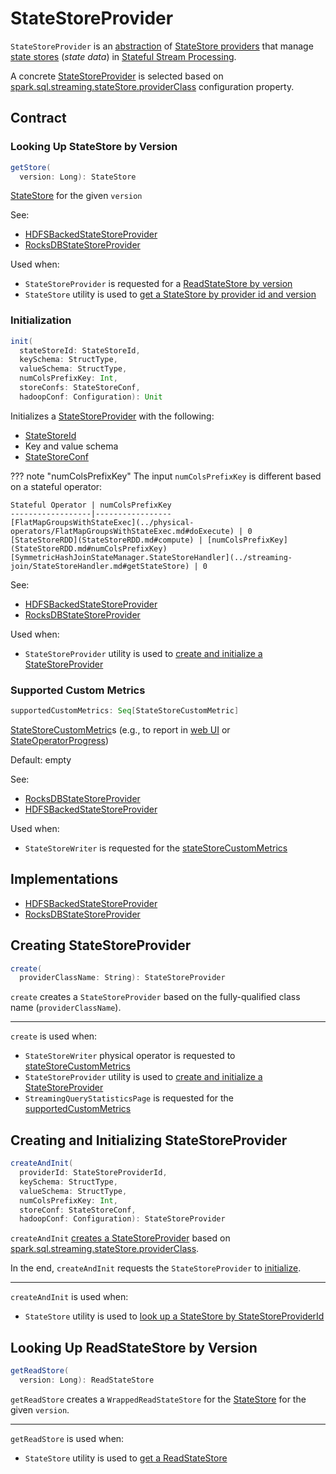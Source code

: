 # StateStoreProvider

`StateStoreProvider` is an [abstraction](#contract) of [StateStore providers](#implementations) that manage [state stores](#getStore) (_state data_) in [Stateful Stream Processing](index.md).

A concrete [StateStoreProvider](#implementations) is selected based on [spark.sql.streaming.stateStore.providerClass](../configuration-properties.md#spark.sql.streaming.stateStore.providerClass) configuration property.

## Contract

### <span id="getStore"> Looking Up StateStore by Version

```scala
getStore(
  version: Long): StateStore
```

[StateStore](StateStore.md) for the given `version`

See:

* [HDFSBackedStateStoreProvider](HDFSBackedStateStoreProvider.md#getStore)
* [RocksDBStateStoreProvider](../rocksdb/RocksDBStateStoreProvider.md#getStore)

Used when:

* `StateStoreProvider` is requested for a [ReadStateStore by version](#getReadStore)
* `StateStore` utility is used to [get a StateStore by provider id and version](StateStore.md#get)

### <span id="init"> Initialization

```scala
init(
  stateStoreId: StateStoreId,
  keySchema: StructType,
  valueSchema: StructType,
  numColsPrefixKey: Int,
  storeConfs: StateStoreConf,
  hadoopConf: Configuration): Unit
```

Initializes a [StateStoreProvider](StateStoreProvider.md) with the following:

* [StateStoreId](StateStoreId.md)
* Key and value schema
* [StateStoreConf](StateStoreConf.md)

??? note "numColsPrefixKey"
    The input `numColsPrefixKey` is different based on a stateful operator:

    Stateful Operator | numColsPrefixKey
    ------------------|-----------------
    [FlatMapGroupsWithStateExec](../physical-operators/FlatMapGroupsWithStateExec.md#doExecute) | 0
    [StateStoreRDD](StateStoreRDD.md#compute) | [numColsPrefixKey](StateStoreRDD.md#numColsPrefixKey)
    [SymmetricHashJoinStateManager.StateStoreHandler](../streaming-join/StateStoreHandler.md#getStateStore) | 0

See:

* [HDFSBackedStateStoreProvider](HDFSBackedStateStoreProvider.md#init)
* [RocksDBStateStoreProvider](../rocksdb/RocksDBStateStoreProvider.md#init)

Used when:

* `StateStoreProvider` utility is used to [create and initialize a StateStoreProvider](#createAndInit)

### <span id="supportedCustomMetrics"> Supported Custom Metrics

```scala
supportedCustomMetrics: Seq[StateStoreCustomMetric]
```

[StateStoreCustomMetric](StateStoreCustomMetric.md)s (e.g., to report in [web UI](../webui/StreamingQueryStatisticsPage.md#supportedCustomMetrics) or [StateOperatorProgress](../monitoring/StateOperatorProgress.md#customMetrics))

Default: empty

See:

* [RocksDBStateStoreProvider](../rocksdb/RocksDBStateStoreProvider.md#supportedCustomMetrics)
* [HDFSBackedStateStoreProvider](HDFSBackedStateStoreProvider.md#supportedCustomMetrics)

Used when:

* `StateStoreWriter` is requested for the [stateStoreCustomMetrics](../physical-operators/StateStoreWriter.md#stateStoreCustomMetrics)

## Implementations

* [HDFSBackedStateStoreProvider](HDFSBackedStateStoreProvider.md)
* [RocksDBStateStoreProvider](../rocksdb/RocksDBStateStoreProvider.md)

## <span id="create"> Creating StateStoreProvider

```scala
create(
  providerClassName: String): StateStoreProvider
```

`create` creates a `StateStoreProvider` based on the fully-qualified class name (`providerClassName`).

---

`create` is used when:

* `StateStoreWriter` physical operator is requested to [stateStoreCustomMetrics](../physical-operators/StateStoreWriter.md#stateStoreCustomMetrics)
* `StateStoreProvider` utility is used to [create and initialize a StateStoreProvider](#createAndInit)
* `StreamingQueryStatisticsPage` is requested for the [supportedCustomMetrics](../webui/StreamingQueryStatisticsPage.md#supportedCustomMetrics)

## <span id="createAndInit"> Creating and Initializing StateStoreProvider

```scala
createAndInit(
  providerId: StateStoreProviderId,
  keySchema: StructType,
  valueSchema: StructType,
  numColsPrefixKey: Int,
  storeConf: StateStoreConf,
  hadoopConf: Configuration): StateStoreProvider
```

`createAndInit` [creates a StateStoreProvider](#create) based on [spark.sql.streaming.stateStore.providerClass](../configuration-properties.md#spark.sql.streaming.stateStore.providerClass).

In the end, `createAndInit` requests the `StateStoreProvider` to [initialize](#init).

---

`createAndInit` is used when:

* `StateStore` utility is used to [look up a StateStore by StateStoreProviderId](StateStore.md#getStateStoreProvider)

## <span id="getReadStore"> Looking Up ReadStateStore by Version

```scala
getReadStore(
  version: Long): ReadStateStore
```

`getReadStore` creates a `WrappedReadStateStore` for the [StateStore](#getStore) for the given `version`.

---

`getReadStore` is used when:

* `StateStore` utility is used to [get a ReadStateStore](StateStore.md#getReadOnly)
